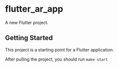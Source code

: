 # flutter_ar_app

A new Flutter project.

## Getting Started

This project is a starting point for a Flutter application.

After pulling the project, you should run `make start`
